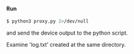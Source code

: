 #### Run
```sh
$ python3 proxy.py 2>/dev/null
```
and send the device output to the python script. 

Examine 'log.txt' created at the same directory.